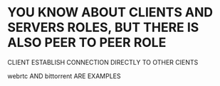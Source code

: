 # YOU KNOW ABOUT CLIENTS AND SERVERS ROLES, BUT THERE IS ALSO PEER TO PEER ROLE

CLIENT ESTABLISH CONNECTION DIRECTLY TO OTHER CIENTS

webrtc AND bittorrent ARE EXAMPLES